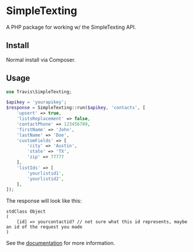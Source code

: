 # SimpleTexting

A PHP package for working w/ the SimpleTexting API.

## Install

Normal install via Composer.

## Usage

```php
use Travis\SimpleTexting;

$apikey = 'yourapikey';
$response = SimpleTexting::run($apikey, 'contacts', [
    'upsert' => true,
    'listsReplacement' => false,
    'contactPhone' => 123456789,
    'firstName' => 'John',
    'lastName' => 'Doe',
    'customFields' => [
        'city' => 'Austin',
        'state' => 'TX',
        'zip' => 77777
    ],
    'listIds' => [
        'yourlistid1',
        'yourlistid2',
    ],
]);
```

The response will look like this:

```
stdClass Object
(
    [id] => yourcontactid? // not sure what this id represents, maybe an id of the request you made
)
```

See the [documentation](https://simpletexting.com/api/docs/v2/#section/Authentication) for more information.